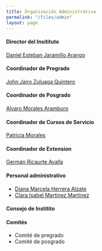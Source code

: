 ```yaml
---
title: Organización Administrativa
permalink: "/files/admin"
layout: page
---
```


#### Director del Insitituto
[Daniel Esteban Jaramillo Arango](daniel.jaramillo@udea.edu.co)
#### Coordinador de Pregrado
[John Jairo Zuluaga Quintero](john.zuluaga@udea.edu.co)
#### Coordinador de Posgrado
[Alvaro Morales Aramburo](alvaro.morales@udea.edu.co)
#### Coordinador de Cursos de Servicio
[Patricia Morales](pmorales@fisica.udea.edu.co)
#### Coordinador de Extension
[Germán Ricaurte Avalla](german.ricaurte@udea.edu.co)
#### Personal administrativo
* [Diana Marcela Herrera Alzate](marcela.herrera@udea.edu.co)
* [Clara Isabel Martinez Martinez](clara.martinez@udea.edu.co)
#### Consejo de Institito
#### Comités
* Comité de pregrado
* Comité de posgrado
